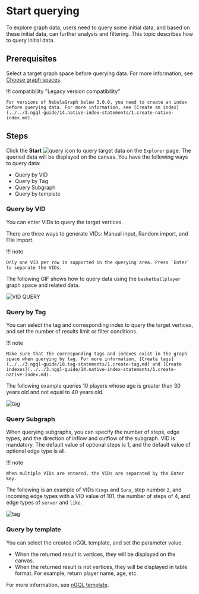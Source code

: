# Start querying

To explore graph data, users need to query some initial data, and based on these initial data, can further analysis and filtering. This topic describes how to query initial data.

## Prerequisites

Select a target graph space before querying data. For more information, see [Choose graph spaces](13.choose-graphspace.md).

!!! compatibility "Legacy version compatibility"

    For versions of NebulaGraph below 3.0.0, you need to create an index before querying data. For more information, see [Create an index](../../3.ngql-guide/14.native-index-statements/1.create-native-index.md).

## Steps

Click the **Start** ![query](https://docs-cdn.nebula-graph.com.cn/figures/nav-query2.png) icon to query target data on the `Explorer` page. The queried data will be displayed on the canvas. You have the following ways to query data:

- Query by VID
- Query by Tag
- Query Subgraph
- Query by template

### Query by VID

You can enter VIDs to query the target vertices.

There are three ways to generate VIDs: Manual input, Random import, and File import.

!!! note

    Only one VID per row is supported in the querying area. Press `Enter` to separate the VIDs.

The following GIF shows how to query data using the `basketballplayer` graph space and related data.

![VID QUERY](https://docs-cdn.nebula-graph.com.cn/figures/vid-query-22-04-06_en.gif)

### Query by Tag

You can select the tag and corresponding index to query the target vertices, and set the number of results limit or filter conditions.

!!! note

    Make sure that the corresponding tags and indexes exist in the graph space when querying by tag. For more information, [Create tags](../../3.ngql-guide/10.tag-statements/1.create-tag.md) and [Create indexes](../../3.ngql-guide/14.native-index-statements/1.create-native-index.md).

The following example queries 10 players whose age is greater than 30 years old and not equal to 40 years old.

![tag](https://docs-cdn.nebula-graph.com.cn/figures/query_tag.png)

### Query Subgraph

When querying subgraphs, you can specify the number of steps, edge types, and the direction of inflow and outflow of the subgraph. VID is mandatory. The default value of optional steps is 1, and the default value of optional edge type is all.

!!! note

    When multiple VIDs are entered, the VIDs are separated by the Enter key.

The following is an example of VIDs `Kings` and `Suns`, step number `2`, and incoming edge types with a VID value of 101, the number of steps of 4, and edge types of `server` and `like`.

![tag](https://docs-cdn.nebula-graph.com.cn/figures/query_subgraph.png)

### Query by template

You can select the created nGQL template, and set the parameter value.

- When the returned result is vertices, they will be displayed on the canvas.
- When the returned result is not vertices, they will be displayed in table format. For example, return player name, age, etc.

For more information, see [nGQL template](../db-management/ngql-template.md).